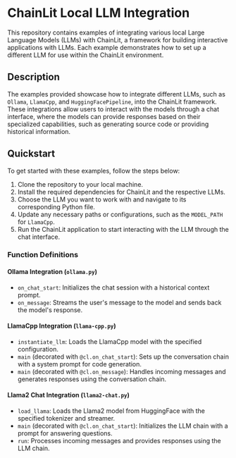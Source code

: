 # ChainLit Local LLM Integration

This repository contains examples of integrating various local Large Language Models (LLMs) with ChainLit, a framework for building interactive applications with LLMs. Each example demonstrates how to set up a different LLM for use within the ChainLit environment.

## Description

The examples provided showcase how to integrate different LLMs, such as `Ollama`, `LlamaCpp`, and `HuggingFacePipeline`, into the ChainLit framework. These integrations allow users to interact with the models through a chat interface, where the models can provide responses based on their specialized capabilities, such as generating source code or providing historical information.

## Quickstart

To get started with these examples, follow the steps below:

1. Clone the repository to your local machine.
2. Install the required dependencies for ChainLit and the respective LLMs.
3. Choose the LLM you want to work with and navigate to its corresponding Python file.
4. Update any necessary paths or configurations, such as the `MODEL_PATH` for `LlamaCpp`.
5. Run the ChainLit application to start interacting with the LLM through the chat interface.

### Function Definitions

#### Ollama Integration (`ollama.py`)

- `on_chat_start`: Initializes the chat session with a historical context prompt.
- `on_message`: Streams the user's message to the model and sends back the model's response.

#### LlamaCpp Integration (`llama-cpp.py`)

- `instantiate_llm`: Loads the LlamaCpp model with the specified configuration.
- `main` (decorated with `@cl.on_chat_start`): Sets up the conversation chain with a system prompt for code generation.
- `main` (decorated with `@cl.on_message`): Handles incoming messages and generates responses using the conversation chain.

#### Llama2 Chat Integration (`llama2-chat.py`)

- `load_llama`: Loads the Llama2 model from HuggingFace with the specified tokenizer and streamer.
- `main` (decorated with `@cl.on_chat_start`): Initializes the LLM chain with a prompt for answering questions.
- `run`: Processes incoming messages and provides responses using the LLM chain.



